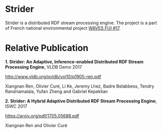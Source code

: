# Strider

Strider is a distributed RDF stream processing engine. The project is a part of French national environmental project [WAVES FUI #17](http://www.waves-rsp.org).

# Relative Publication

**1. Strider: An Adaptive, Inference-enabled Distributed RDF Stream Processing Engine**, VLDB Demo 2017

http://www.vldb.org/pvldb/vol10/p1905-ren.pdf

Xiangnan Ren, Olivier Curé, Li Ke, Jeremy Lhez, Badre Belabbess, Tendry Randriamalala, Yufan Zheng and Gabriel Kepeklian

**2. Strider: A Hybrid Adaptive Distributed RDF Stream Processing Engine**, ISWC 2017

https://arxiv.org/pdf/1705.05688.pdf

Xiangnan Ren and Olivier Curé
